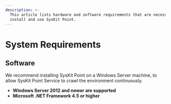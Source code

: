 ```yaml
---
description: >-
  This article lists hardware and software requirements that are necessary to
  install and use SysKit Point.
---
```


# System Requirements

## Software

We recommend installing SysKit Point on a Windows Server machine, to allow SysKit Point Service to crawl the environment continuously. 

* **Windows Server 2012 and newer are supported** 
* **Microsoft .NET Framework 4.5 or higher** 



